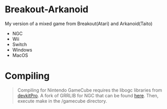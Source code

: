 # Breakout-Arkanoid
My version of a mixed game from Breakout(Atari) and Arkanoid(Taito)

 - NGC 
 - Wii 
 - Switch
 - Windows 
 - MacOS

# Compiling 
> Compiling for Nintendo GameCube requires the libogc libraries from [devkitPro](https://devkitpro.org/wiki/Getting_Started). A fork of GRRLIB for NGC that can be found [here](https://github.com/capz/GRRLIB). Then, execute make in the /gamecube directory.

